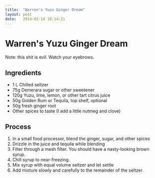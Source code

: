 ```yaml
---
title:  "Warren's Yuzu Ginger Dream"
layout: post
date:   2014-02-18 18:14:21
---
```


Warren's Yuzu Ginger Dream
==========================

Note: this shit is evil.  Watch your eyebrows.

Ingredients
-----------
* 1 L Chilled seltzer
* 75g Demerara sugar or other sweetener
* 120g Yuzu, lime, lemon, or other tart citrus juice
* 50g Golden Rum or Tequila, top shelf, optional
* 50g fresh ginger root
* Other spices to taste (I add a little nutmeg and clove)

Process
-------

1. In a small food processor, blend the ginger, sugar, and other spices
2. Drizzle in the juice and tequila while blending
3. Filter through a mesh filter.  You should have a nasty-looking brown syrup.
4. Chill syrup to near-freezing.
5. Mix syrup with equal volume seltzer and let settle
6. Add mixture slowly and carefully to the remainder of the seltzer.
